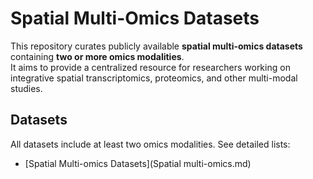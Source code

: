 # Spatial Multi-Omics Datasets

This repository curates publicly available **spatial multi-omics datasets** containing **two or more omics modalities**.  
It aims to provide a centralized resource for researchers working on integrative spatial transcriptomics, proteomics, and other multi-modal studies.

## Datasets
All datasets include at least two omics modalities. See detailed lists:

- [Spatial Multi-omics Datasets](Spatial multi-omics.md)




